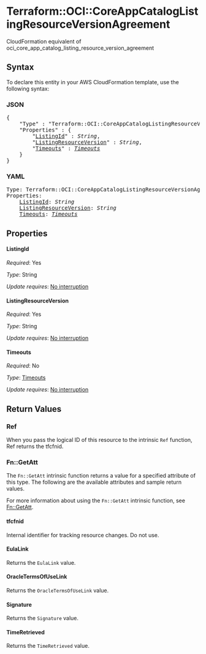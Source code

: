 # Terraform::OCI::CoreAppCatalogListingResourceVersionAgreement

CloudFormation equivalent of oci_core_app_catalog_listing_resource_version_agreement

## Syntax

To declare this entity in your AWS CloudFormation template, use the following syntax:

### JSON

<pre>
{
    "Type" : "Terraform::OCI::CoreAppCatalogListingResourceVersionAgreement",
    "Properties" : {
        "<a href="#listingid" title="ListingId">ListingId</a>" : <i>String</i>,
        "<a href="#listingresourceversion" title="ListingResourceVersion">ListingResourceVersion</a>" : <i>String</i>,
        "<a href="#timeouts" title="Timeouts">Timeouts</a>" : <i><a href="timeouts.md">Timeouts</a></i>
    }
}
</pre>

### YAML

<pre>
Type: Terraform::OCI::CoreAppCatalogListingResourceVersionAgreement
Properties:
    <a href="#listingid" title="ListingId">ListingId</a>: <i>String</i>
    <a href="#listingresourceversion" title="ListingResourceVersion">ListingResourceVersion</a>: <i>String</i>
    <a href="#timeouts" title="Timeouts">Timeouts</a>: <i><a href="timeouts.md">Timeouts</a></i>
</pre>

## Properties

#### ListingId

_Required_: Yes

_Type_: String

_Update requires_: [No interruption](https://docs.aws.amazon.com/AWSCloudFormation/latest/UserGuide/using-cfn-updating-stacks-update-behaviors.html#update-no-interrupt)

#### ListingResourceVersion

_Required_: Yes

_Type_: String

_Update requires_: [No interruption](https://docs.aws.amazon.com/AWSCloudFormation/latest/UserGuide/using-cfn-updating-stacks-update-behaviors.html#update-no-interrupt)

#### Timeouts

_Required_: No

_Type_: <a href="timeouts.md">Timeouts</a>

_Update requires_: [No interruption](https://docs.aws.amazon.com/AWSCloudFormation/latest/UserGuide/using-cfn-updating-stacks-update-behaviors.html#update-no-interrupt)

## Return Values

### Ref

When you pass the logical ID of this resource to the intrinsic `Ref` function, Ref returns the tfcfnid.

### Fn::GetAtt

The `Fn::GetAtt` intrinsic function returns a value for a specified attribute of this type. The following are the available attributes and sample return values.

For more information about using the `Fn::GetAtt` intrinsic function, see [Fn::GetAtt](https://docs.aws.amazon.com/AWSCloudFormation/latest/UserGuide/intrinsic-function-reference-getatt.html).

#### tfcfnid

Internal identifier for tracking resource changes. Do not use.

#### EulaLink

Returns the <code>EulaLink</code> value.

#### OracleTermsOfUseLink

Returns the <code>OracleTermsOfUseLink</code> value.

#### Signature

Returns the <code>Signature</code> value.

#### TimeRetrieved

Returns the <code>TimeRetrieved</code> value.

